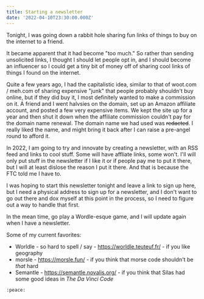 ```yaml
---
title: Starting a newsletter
date: '2022-04-10T23:30:00.000Z'
---
```


Tonight, I was going down a rabbit hole sharing fun links of things to buy on the internet to a friend.

It became apparent that it had become "too much." So rather than sending unsolicited links, I thought I should let people opt in, and I should become an influencer so I could get a tiny bit of money off of sharing cool links of things I found on the internet.

Quite a few years ago, I had the capitalistic idea, similar to that of woot.com / meh.com of sharing expensive "junk" that people probably shouldn't buy online, but if they did buy it, I most definitely wanted to make a commission on it. A friend and I went halvsies on the domain, set up an Amazon affiliate account, and posted a few very expensive items. We kept the site up for a year and then shut it down when the affiliate commission couldn't pay for the domain name renewal. The domain name we had used was ~~redacted~~. I really liked the name, and might bring it back after I can raise a pre-angel round to afford it.

In 2022, I am going to try and innovate by creating a newsletter, with an RSS feed and links to cool stuff. Some will have affliate links, some won't. I'll will only put stuff in the newsletter if I like it or if people pay me to put it there, but I will at least dislose the reason I put it there. And that is because the FTC told me I have to.

I was hoping to start this newsletter tonight and leave a link to sign up here, but I need a physical address to sign up for a newsletter, and I don't want to go out there and dox myself at this point in the process, so I need to figure out a way to handle that first.

In the mean time, go play a Wordle-esque game, and I will update again when I have a newsletter.

Some of my current favorites:
- Worldle - so hard to spell / say - <https://worldle.teuteuf.fr/> - if you like geography
- morsle - <https://morsle.fun/> - if you think that morse code shouldn't be *that* hard
- Semantle - <https://semantle.novalis.org/> - if you think that Silas had some good ideas in _The Da Vinci Code_

`:peace:`
